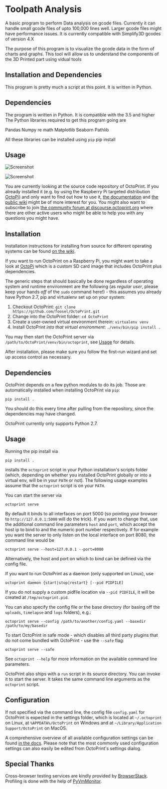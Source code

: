 # Toolpath Analysis

A basic program to perform Data analysis on gcode files. Currently it can handle small gcode files of upto 100,000 lines well. Larger gcode files might have performance issues.
It is currently compatible with Simplify3D gcodes of version 4.X

The purpose of this program is to visualize the gcode data in the form of charts and graphs. This tool will allow us to understand the components of the 3D Printed part using vidual tools

## Installation and Dependencies

This program is pretty much a script at this point. It is written in Python.


## Dependencies

The program is written in Python. It is compatible with the 3.5 and higher
The Python libraries required to get this program going are 

Pandas
Numpy
re
math
Matplotlib
Seaborn
Pathlib

All these libraries can be installed using `pip`
    pip install 

## Usage



![Screenshot](https://i.imgur.com/7FmlIRp.png)


![Screenshot](https://i.imgur.com/IPPJmSJ.png)

You are currently looking at the source code repository of OctoPrint. If you already installed it
(e.g. by using the Raspberry Pi targeted distribution [OctoPi](https://github.com/guysoft/OctoPi)) and only
want to find out how to use it, [the documentation](http://docs.octoprint.org/) and [the public wiki](https://github.com/foosel/OctoPrint/wiki)
might be of more interest for you. You might also want to subscribe to join 
[the community forum at discourse.octoprint.org](https://discourse.octoprint.org) where there are other active users who might be
able to help you with any questions you might have.

## Installation

Installation instructions for installing from source for different operating
systems can be found [on the wiki](https://github.com/foosel/OctoPrint/wiki#assorted-guides).

If you want to run OctoPrint on a Raspberry Pi, you might want to take a look at [OctoPi](https://github.com/guysoft/OctoPi)
which is a custom SD card image that includes OctoPrint plus dependencies.

The generic steps that should basically be done regardless of operating system
and runtime environment are the following (as *regular
user*, please keep your hands *off* of the `sudo` command here!) - this assumes
you already have Python 2.7, pip and virtualenv set up on your system:

1. Checkout OctoPrint: `git clone https://github.com/foosel/OctoPrint.git`
2. Change into the OctoPrint folder: `cd OctoPrint`
3. Create a user-owned virtual environment therein: `virtualenv venv`
4. Install OctoPrint *into that virtual environment*: `./venv/bin/pip install .`

You may then start the OctoPrint server via `/path/to/OctoPrint/venv/bin/octoprint`, see [Usage](#usage)
for details.

After installation, please make sure you follow the first-run wizard and set up
access control as necessary. 

## Dependencies

OctoPrint depends on a few python modules to do its job. Those are automatically installed when installing
OctoPrint via `pip`:

    pip install .

You should do this every time after pulling from the repository, since the dependencies may have changed.

OctoPrint currently only supports Python 2.7.

## Usage

Running the pip install via

    pip install .

installs the `octoprint` script in your Python installation's scripts folder
(which, depending on whether you installed OctoPrint globally or into a virtual env, will be in your `PATH` or not). The
following usage examples assume that the `octoprint` script is on your `PATH`.

You can start the server via

    octoprint serve

By default it binds to all interfaces on port 5000 (so pointing your browser to `http://127.0.0.1:5000`
will do the trick). If you want to change that, use the additional command line parameters `host` and `port`,
which accept the host ip to bind to and the numeric port number respectively. If for example you want the server
to only listen on the local interface on port 8080, the command line would be

    octoprint serve --host=127.0.0.1 --port=8080

Alternatively, the host and port on which to bind can be defined via the config file.

If you want to run OctoPrint as a daemon (only supported on Linux), use

    octoprint daemon {start|stop|restart} [--pid PIDFILE]

If you do not supply a custom pidfile location via `--pid PIDFILE`, it will be created at `/tmp/octoprint.pid`.

You can also specify the config file or the base directory (for basing off the `uploads`, `timelapse` and `logs` folders),
e.g.:

    octoprint serve --config /path/to/another/config.yaml --basedir /path/to/my/basedir

To start OctoPrint in safe mode - which disables all third party plugins that do not come bundled with OctoPrint - use
the ``--safe`` flag:

    octoprint serve --safe

See `octoprint --help` for more information on the available command line parameters.

OctoPrint also ships with a `run` script in its source directory. You can invoke it to start the server. It
takes the same command line arguments as the `octoprint` script.

## Configuration

If not specified via the command line, the config file `config.yaml` for OctoPrint is expected in the settings folder,
which is located at `~/.octoprint` on Linux, at `%APPDATA%/OctoPrint` on Windows and
at `~/Library/Application Support/OctoPrint` on MacOS.

A comprehensive overview of all available configuration settings can be found
[in the docs](http://docs.octoprint.org/en/master/configuration/config_yaml.html).
Please note that the most commonly used configuration settings can also easily
be edited from OctoPrint's settings dialog.

## Special Thanks

Cross-browser testing services are kindly provided by [BrowserStack](http://www.browserstack.com/).
Profiling is done with the help of [PyVmMonitor](http://www.pyvmmonitor.com).
